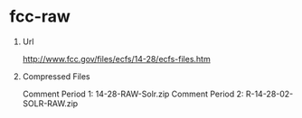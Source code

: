 fcc-raw
======

1. Url
    
    http://www.fcc.gov/files/ecfs/14-28/ecfs-files.htm

2. Compressed Files

    Comment Period 1: 14-28-RAW-Solr.zip
    Comment Period 2: R-14-28-02-SOLR-RAW.zip
